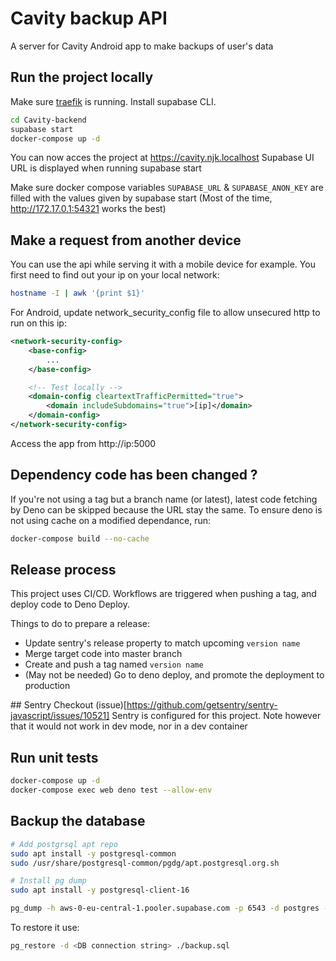 # Cavity backup API
A server for Cavity Android app to make backups of user's data

## Run the project locally
Make sure [traefik](https://github.com/ninjinskii/traefik) is running.
Install supabase CLI.

```bash
cd Cavity-backend
supabase start
docker-compose up -d
```

You can now acces the project at https://cavity.njk.localhost
Supabase UI URL is displayed when running supabase start

Make sure docker compose variables `SUPABASE_URL` & `SUPABASE_ANON_KEY` are filled with the values given by supabase start
(Most of the time, http://172.17.0.1:54321 works the best)

## Make a request from another device
You can use the api while serving it with a mobile device for example.
You first need to find out your ip on your local network:

```bash
hostname -I | awk '{print $1}'
```

For Android, update network_security_config file to allow unsecured http to run on this ip:
```xml
<network-security-config>
    <base-config>
        ...
    </base-config>

    <!-- Test locally -->
    <domain-config cleartextTrafficPermitted="true">
        <domain includeSubdomains="true">[ip]</domain>
    </domain-config>
</network-security-config>
```

Access the app from http://ip:5000

## Dependency code has been changed ?
If you're not using a tag but a branch name (or latest), latest code fetching by Deno can be skipped because the URL stay the same.
To ensure deno is not using cache on a modified dependance, run:
```bash
docker-compose build --no-cache
```

## Release process
This project uses CI/CD. Workflows are triggered when pushing a tag, and deploy code to Deno Deploy.

Things to do to prepare a release:
  - Update sentry's release property to match upcoming `version name`
  - Merge target code into master branch
  - Create and push a tag named `version name`
  - (May not be needed) Go to deno deploy, and promote the deployment to production

## Sentry
Checkout (issue)[https://github.com/getsentry/sentry-javascript/issues/10521]
Sentry is configured for this project.
Note however that it would not work in dev mode, nor in a dev container

## Run unit tests
```bash
docker-compose up -d
docker-compose exec web deno test --allow-env
```

## Backup the database
```bash
# Add postgrsql apt repo
sudo apt install -y postgresql-common
sudo /usr/share/postgresql-common/pgdg/apt.postgresql.org.sh

# Install pg dump
sudo apt install -y postgresql-client-16

pg_dump -h aws-0-eu-central-1.pooler.supabase.com -p 6543 -d postgres -U postgres.pyjhfmsgwwdcdcmyiffc > ./backup.sql
```

To restore it use:
```bash
pg_restore -d <DB connection string> ./backup.sql
```
